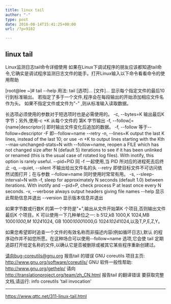 ```yaml
---
title: linux tail
author: "-"
type: post
date: 2016-08-14T15:41:25+00:00
url: /?p=9182

---
```

## linux tail
Linux监测日志tail命令详细使用
如果在Linux下调试程序的朋友应该都知道tail命令,它确实是调试程序监测日志文件的能手。打开Linux输入以下命令看看命令的使用帮助

[root@lee ~]# tail --help
用法: tail [选项]... [文件]...
显示每个指定文件的最后10 行到标准输出。
若指定了多于一个文件,程序会在每段输出的开始添加相应文件名作为头。
如果不指定文件或文件为"-" ,则从标准输入读取数据。

长选项必须使用的参数对于短选项时也是必需使用的。
  -c, --bytes=K         输出最后K 字节；另外,使用-c +K 从每个文件的
                        第K 字节输出
  -f, --follow[={name|descriptor}]
                即时输出文件变化后追加的数据。
                        -f, --follow 等于--follow=descriptor 
  -F            即--follow=name --retry
  -n, --lines=K            output the last K lines, instead of the last 10;
                           or use -n +K to output lines starting with the Kth
      --max-unchanged-stats=N
                           with --follow=name, reopen a FILE which has not
                           changed size after N (default 5) iterations
                           to see if it has been unlinked or renamed
                           (this is the usual case of rotated log files).
                           With inotify, this option is rarely useful.
      --pid=PID         同 -f 一起使用,当 PID 所对应的进程死去后终止
  -q, --quiet, --silent 不输出给出文件名的头
      --retry           即使目标文件不可访问依然试图打开；在与参数
                        --follow=name 同时使用时常常有用。
  -s, --sleep-interval=N   with -f, sleep for approximately N seconds
                             (default 1.0) between iterations.
                           With inotify and --pid=P, check process P at
                           least once every N seconds.
  -v, --verbose            always output headers giving file names
      --help            显示此帮助信息并退出
      --version         显示版本信息并退出

如果字节数或行数K 的第一个字符是"+",输出从文件开始第K 个项目,否则输出文件
最后K 个项目。K 可以使用一下几种单位之一: 
b 512,kB 1000,K 1024,MB 1000*1000,M 1024*1024,
GB 1000*1000*1000,G 1024*1024*1024,以及T,P,E,Z,Y。

如果您希望即时追查一个文件的有效名称而非描述内容(例如循环日志),默认
的程序动作并不如您所愿。在这种场合可以使用--follow=name 选项,它会使
tail 定期追踪打开给定名称的文件,以确认它是否被删除或被其它某些程序重新创建过。

请向bug-coreutils@gnu.org 报告tail 的错误
GNU coreutils 项目主页: <http://www.gnu.org/software/coreutils/>
GNU 软件一般性帮助: <http://www.gnu.org/gethelp/>
请向<http://translationproject.org/team/zh_CN.html> 报告tail 的翻译错误
要获取完整文档,请运行: info coreutils 'tail invocation'


---

https://www.qttc.net/311-linux-tail.html